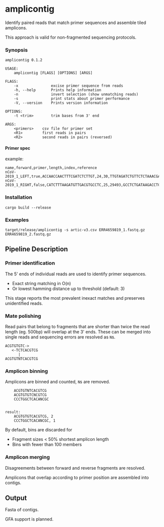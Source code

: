 # amplicontig

Identify paired reads that match primer sequences and assemble tiled amplicons.

This approach is valid for non-fragmented sequencing protocols.

### Synopsis
```
amplicontig 0.1.2

USAGE:
    amplicontig [FLAGS] [OPTIONS] [ARGS]

FLAGS:
    -x               excise primer sequence from reads
    -h, --help       Prints help information
    -n               invert selection (show unmatching reads)
    -s               print stats about primer performance
    -V, --version    Prints version information

OPTIONS:
    -t <trim>        trim bases from 3' end

ARGS:
    <primers>    csv file for primer set
    <R1>         first reads in pairs
    <R2>         second reads in pairs (reversed)
```

#### Primer spec

example:
```
name,forward,primer,length,index,reference
nCoV-2019_1_LEFT,true,ACCAACCAACTTTCGATCTCTTGT,24,30,TTGTAGATCTGTTCTCTAAACGAACTTTAAAATCTGTGTGGCTGTCACTCGGCTGCATGCTTAGTGCACTCACGCAGTATAATTAATAACTAATTACTGTCGTTGACAGGACACGAGTAACTCGTCTATCTTCTGCAGGCTGCTTACGGTTTCGTCCGTGTTGCAGCCGATCATCAGCACATCTAGGTTTCGTCCGGGTGTGACCGAAAGGTAAGATGGAGAGCCTTGTCCCTGGTTTCAACGAGAAAAC
nCoV-2019_1_RIGHT,false,CATCTTTAAGATGTTGACGTGCCTC,25,29493,GCCTCTGATAAGACCTCCTCCACGGAGTCTCCAAAGCCACGTACGAGCACGTCGCGAACCTGTAAAACAGGCAAACTGAGTTGGACGTGTGTTTTCTCGTTGAAACCAGGGACAAGGCTCTCCATCTTACCTTTCGGTCACACCCGGACGAAACCTAGATGTGCTGATGATCGGCTGCAACACGGACGAAACCGTAAGCAGCCTGCAGAAGATAGACGAGTTACTCGTGTCCTGTCAACGACAGTAATTA
```

### Installation

```
cargo build --release
```

### Examples

`target/release/amplicontig -s artic-v3.csv ERR4659819_1.fastq.gz ERR4659819_2.fastq.gz`

## Pipeline Description

### Primer identification

The 5' ends of individual reads are used to identify primer sequences.

* Exact string matching in O(n)
* Or lowest hamming distance up to threshold (default: 3)

This stage reports the most prevalent inexact matches and preserves unidentified reads.

### Mate polishing

Read pairs that belong to fragments that are shorter than twice the read length (eg. 500bp) will overlap at the 3' ends. These can be merged into single reads and sequencing errors are resolved as `N`s.

```
ACGTGTGTC->
   <-TCTCACGTCG
      |
ACGTGTNTCACGTCG
```

### Amplicon binning

Amplicons are binned and counted, `N`s are removed.
```
    ACGTGTNTCACGTCG
    ACGTGTGTCNCGTCG
    CCCTGGCTCACANCGC


result:
    ACGTGTGTCACGTCG, 2
    CCCTGGCTCACANCGC, 1
```

By default, bins are discarded for

* Fragment sizes < 50% shortest amplicon length
* Bins with fewer than 100 members

### Amplicon merging

Disagreements between forward and reverse fragments are resolved.

Amplicons that overlap according to primer position are assembled into contigs.

## Output

Fasta of contigs.

GFA support is planned.
